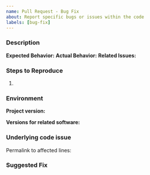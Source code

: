 ```yaml
---
name: Pull Request - Bug Fix
about: Report specific bugs or issues within the code
labels: [bug-fix]
---
```


### Description

<!-- Description of the issue -->
**Expected Behavior:**
**Actual Behavior:**
**Related Issues:** <!-- Link repo issues here -->

### Steps to Reproduce
1. <!-- First step -->
<!-- Add more steps here -->

### Environment

**Project version:** 
<!-- 
If you are not on a specific version, please run git log -n 1 <branch> to get 
the commit hash and paste it here. 

If you have made any modifications, please push to a fork of the repo and link
that fork here. Support for forks is not gauranteed
-->
**Versions for related software:**
<!--
E.g. 
Operating system
Python version + packages
TeX setup/packages
Vim packages ... 
-->

### Underlying code issue

<!-- Description of the underlying bug that was causing the issue -->

Permalink to affected lines: <!-- Link the lines here -->

### Suggested Fix

<!-- Briefly describe any suggested fix -->



